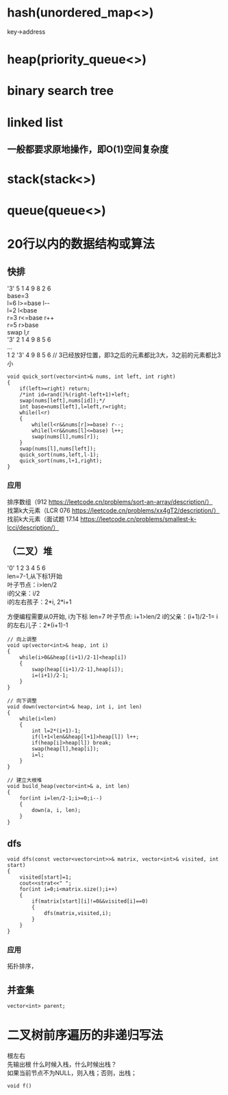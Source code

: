 # hash(unordered_map<>)
key->address

# heap(priority_queue<>)

# binary search tree

# linked list
## 一般都要求原地操作，即O(1)空间复杂度

# stack(stack<>)

# queue(queue<>)

# 20行以内的数据结构或算法

## 快排
'3' 5 1 4 9 8 2 6  
base=3  
l=6 l>=base l--  
l=2 l<base   
r=3 r<=base r++  
r=5 r>base  
swap l,r  
'3' 2 1 4 9 8 5 6  
...   
1 2 '3' 4 9 8 5 6 // 3已经放好位置，即3之后的元素都比3大，3之前的元素都比3小  

```
void quick_sort(vector<int>& nums, int left, int right)
{
    if(left>=right) return;
    /*int id=rand()%(right-left+1)+left;
    swap(nums[left],nums[id]);*/
    int base=nums[left],l=left,r=right;
    while(l<r)
    {
        while(l<r&&nums[r]>=base) r--;
        while(l<r&&nums[l]<=base) l++;
        swap(nums[l],nums[r]);
    }
    swap(nums[l],nums[left]);
    quick_sort(nums,left,l-1);
    quick_sort(nums,l+1,right);
}
```
### 应用
排序数组（912 https://leetcode.cn/problems/sort-an-array/description/）  
找第k大元素（LCR 076 https://leetcode.cn/problems/xx4gT2/description/）   
找前k大元素（面试题 17.14 https://leetcode.cn/problems/smallest-k-lcci/description/）  

## （二叉）堆
'0' 1 2 3 4 5 6  
len=7-1,从下标1开始  
叶子节点：i>len/2  
i的父亲：i/2  
i的左右孩子：2\*i, 2\*i+1  
  
方便编程需要从0开始, i为下标
len=7
叶子节点: i+1>len/2 
i的父亲：(i+1)/2-1=
i的左右儿子：2*(i+1)-1

```
// 向上调整
void up(vector<int>& heap, int i)
{
    while(i>0&&heap[(i+1)/2-1]<heap[i])
    {
        swap(heap[(i+1)/2-1],heap[i]);
        i=(i+1)/2-1;
    }
}

// 向下调整
void down(vector<int>& heap, int i, int len)
{
    while(i<len)
    {
        int l=2*(i+1)-1;
        if(l+1<len&&heap[l+1]>heap[l]) l++;
        if(heap[i]>heap[l]) break;
        swap(heap[l],heap[i]);
        i=l;
    }
}

// 建立大根堆
void build_heap(vector<int>& a, int len)
{
    for(int i=len/2-1;i>=0;i--)
    {
        down(a, i, len);
    }
}
```
## dfs
```
void dfs(const vector<vector<int>>& matrix, vector<int>& visited, int start)
{
    visited[start]=1;
    cout<<strat<<" ";
    for(int i=0;i<matrix.size();i++)
    {
        if(matrix[start][i]!=0&&visited[i]==0)
        {
            dfs(matrix,visited,i);
        }
    }
}
```
### 应用
拓扑排序，


## 并查集
```
vector<int> parent;
```

# 二叉树前序遍历的非递归写法
根左右   
先输出根
什么时候入栈，什么时候出栈？  
如果当前节点不为NULL，则入栈；否则，出栈；
```
void f()
```
